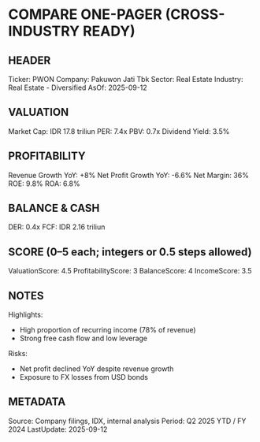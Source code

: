 # COMPARE ONE-PAGER (CROSS-INDUSTRY READY)

## HEADER
Ticker: PWON
Company: Pakuwon Jati Tbk
Sector: Real Estate
Industry: Real Estate - Diversified
AsOf: 2025-09-12

## VALUATION
Market Cap: IDR 17.8 triliun
PER: 7.4x
PBV: 0.7x
Dividend Yield: 3.5%

## PROFITABILITY
Revenue Growth YoY: +8%
Net Profit Growth YoY: -6.6%
Net Margin: 36%
ROE: 9.8%
ROA: 6.8%

## BALANCE & CASH
DER: 0.4x
FCF: IDR 2.16 triliun

## SCORE (0–5 each; integers or 0.5 steps allowed)
ValuationScore: 4.5
ProfitabilityScore: 3
BalanceScore: 4
IncomeScore: 3.5

## NOTES
Highlights:
- High proportion of recurring income (78% of revenue)
- Strong free cash flow and low leverage

Risks:
- Net profit declined YoY despite revenue growth
- Exposure to FX losses from USD bonds

## METADATA
Source: Company filings, IDX, internal analysis
Period: Q2 2025 YTD / FY 2024
LastUpdate: 2025-09-12